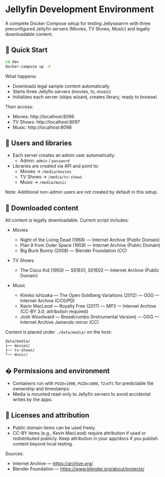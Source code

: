 # Jellyfin Development Environment

A complete Docker Compose setup for testing Jellyswarrm with three preconfigured Jellyfin servers (Movies, TV Shows, Music) and legally downloadable content.

## 🚀 Quick Start

```bash
cd dev
docker-compose up -d
```

What happens:
- Downloads legal sample content automatically
- Starts three Jellyfin servers (movies, tv, music)
- Initializes each server (skips wizard, creates library, ready to browse)

Then access:
- Movies: http://localhost:8096
- TV Shows: http://localhost:8097
- Music: http://localhost:8098

## 👥 Users and libraries

- Each server creates an admin user automatically:
   - Admin: `admin` / `password`
- Libraries are created via API and point to:
   - Movies → `/media/movies`
   - TV Shows → `/media/tv-shows`
   - Music → `/media/music`

Note: Additional non-admin users are not created by default in this setup.


## 📁 Downloaded content

All content is legally downloadable. Current script includes:

- Movies
   - Night of the Living Dead (1968) — Internet Archive (Public Domain)
   - Plan 9 from Outer Space (1959) — Internet Archive (Public Domain)
   - Big Buck Bunny (2008) — Blender Foundation (CC)

- TV Shows
   - The Cisco Kid (1950) — S01E01, S01E02 — Internet Archive (Public Domain)

- Music
   - Kimiko Ishizaka — The Open Goldberg Variations (2012) — OGG — Internet Archive (CC0/PD)
   - Kevin MacLeod — Royalty Free (2017) — MP3 — Internet Archive (CC-BY 3.0; attribution required)
   - Josh Woodward — Breadcrumbs (Instrumental Version) — OGG — Internet Archive Jamendo mirror (CC)

Content is placed under `./data/media/` on the host:

```
data/media/
├── movies/
├── tv-shows/
└── music/
```

## � Permissions and environment

- Containers run with `PUID=1000`, `PGID=1000`, `TZ=UTC` for predictable file ownership and timestamps.
- Media is mounted read-only to Jellyfin servers to avoid accidental writes by the apps.

## 📜 Licenses and attribution

- Public domain items can be used freely.
- CC-BY items (e.g., Kevin MacLeod) require attribution if used or redistributed publicly. Keep attribution in your app/docs if you publish content beyond local testing.

Sources:
- Internet Archive — https://archive.org/
- Blender Foundation — https://www.blender.org/about/projects/